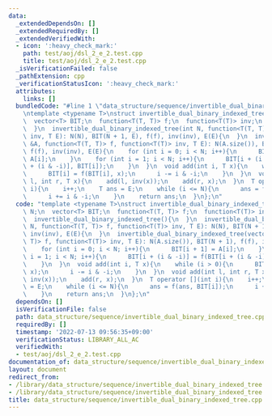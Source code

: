 ```yaml
---
data:
  _extendedDependsOn: []
  _extendedRequiredBy: []
  _extendedVerifiedWith:
  - icon: ':heavy_check_mark:'
    path: test/aoj/dsl_2_e_2.test.cpp
    title: test/aoj/dsl_2_e_2.test.cpp
  _isVerificationFailed: false
  _pathExtension: cpp
  _verificationStatusIcon: ':heavy_check_mark:'
  attributes:
    links: []
  bundledCode: "#line 1 \"data_structure/sequence/invertible_dual_binary_indexed_tree.cpp\"\
    \ntemplate <typename T>\nstruct invertible_dual_binary_indexed_tree{\n  int N;\n\
    \  vector<T> BIT;\n  function<T(T, T)> f;\n  function<T(T)> inv;\n  T E;\n  invertible_dual_binary_indexed_tree(){\n\
    \  }\n  invertible_dual_binary_indexed_tree(int N, function<T(T, T)> f, function<T(T)>\
    \ inv, T E): N(N), BIT(N + 1, E), f(f), inv(inv), E(E){\n  }\n  invertible_dual_binary_indexed_tree(vector<T>\
    \ &A, function<T(T, T)> f, function<T(T)> inv, T E): N(A.size()), BIT(N + 1),\
    \ f(f), inv(inv), E(E){\n    for (int i = 0; i < N; i++){\n      BIT[i + 1] =\
    \ A[i];\n    }\n    for (int i = 1; i < N; i++){\n      BIT[i + (i & -i)] = f(BIT[i\
    \ + (i & -i)], BIT[i]);\n    }\n  }\n  void add(int i, T x){\n    while (i > 0){\n\
    \      BIT[i] = f(BIT[i], x);\n      i -= i & -i;\n    }\n  }\n  void add(int\
    \ l, int r, T x){\n    add(l, inv(x));\n    add(r, x);\n  }\n  T operator [](int\
    \ i){\n    i++;\n    T ans = E;\n    while (i <= N){\n      ans = f(ans, BIT[i]);\n\
    \      i += i & -i;\n    }\n    return ans;\n  }\n};\n"
  code: "template <typename T>\nstruct invertible_dual_binary_indexed_tree{\n  int\
    \ N;\n  vector<T> BIT;\n  function<T(T, T)> f;\n  function<T(T)> inv;\n  T E;\n\
    \  invertible_dual_binary_indexed_tree(){\n  }\n  invertible_dual_binary_indexed_tree(int\
    \ N, function<T(T, T)> f, function<T(T)> inv, T E): N(N), BIT(N + 1, E), f(f),\
    \ inv(inv), E(E){\n  }\n  invertible_dual_binary_indexed_tree(vector<T> &A, function<T(T,\
    \ T)> f, function<T(T)> inv, T E): N(A.size()), BIT(N + 1), f(f), inv(inv), E(E){\n\
    \    for (int i = 0; i < N; i++){\n      BIT[i + 1] = A[i];\n    }\n    for (int\
    \ i = 1; i < N; i++){\n      BIT[i + (i & -i)] = f(BIT[i + (i & -i)], BIT[i]);\n\
    \    }\n  }\n  void add(int i, T x){\n    while (i > 0){\n      BIT[i] = f(BIT[i],\
    \ x);\n      i -= i & -i;\n    }\n  }\n  void add(int l, int r, T x){\n    add(l,\
    \ inv(x));\n    add(r, x);\n  }\n  T operator [](int i){\n    i++;\n    T ans\
    \ = E;\n    while (i <= N){\n      ans = f(ans, BIT[i]);\n      i += i & -i;\n\
    \    }\n    return ans;\n  }\n};\n"
  dependsOn: []
  isVerificationFile: false
  path: data_structure/sequence/invertible_dual_binary_indexed_tree.cpp
  requiredBy: []
  timestamp: '2022-07-13 09:56:35+09:00'
  verificationStatus: LIBRARY_ALL_AC
  verifiedWith:
  - test/aoj/dsl_2_e_2.test.cpp
documentation_of: data_structure/sequence/invertible_dual_binary_indexed_tree.cpp
layout: document
redirect_from:
- /library/data_structure/sequence/invertible_dual_binary_indexed_tree.cpp
- /library/data_structure/sequence/invertible_dual_binary_indexed_tree.cpp.html
title: data_structure/sequence/invertible_dual_binary_indexed_tree.cpp
---
```

